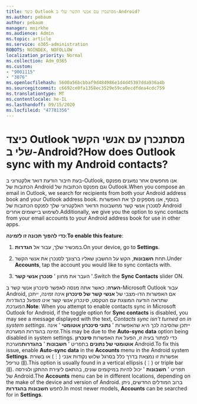```yaml
---
title: כיצד Outlook מסתנכרן עם אנשי הקשר שלי ב-Android?
ms.author: pebaum
author: pebaum
manager: mnirkhe
ms.audience: Admin
ms.topic: article
ms.service: o365-administration
ROBOTS: NOINDEX, NOFOLLOW
localization_priority: Normal
ms.collection: Adm_O365
ms.custom:
- "9001115"
- "3076"
ms.openlocfilehash: 5600a56bcbbaf9d484986e1d4d45397dda936a4b
ms.sourcegitcommit: c6692ce0fa1358ec3529e59ca0ecdfdea4cdc759
ms.translationtype: MT
ms.contentlocale: he-IL
ms.lasthandoff: 09/15/2020
ms.locfileid: "47781356"
---
```

# <a name="how-does-outlook-sync-with-my-android-contacts"></a><span data-ttu-id="25f65-102">כיצד Outlook מסתנכרן עם אנשי הקשר שלי ב-Android?</span><span class="sxs-lookup"><span data-stu-id="25f65-102">How does Outlook sync with my Android contacts?</span></span>

<span data-ttu-id="25f65-103">בעת חיבור הודעת דואר אלקטרוני ב-Outlook, אנו מחפשים אחר נמענים מפנקס הכתובות של Android וגם מפנקס הכתובות של Outlook.</span><span class="sxs-lookup"><span data-stu-id="25f65-103">When you compose an email in Outlook, we search for recipients from both your Android address book and your Outlook address book.</span></span> <span data-ttu-id="25f65-104">בנוסף, אנו מספקים לך את האפשרות לסנכרן אנשי קשר מחשבונות הדואר האלקטרוני שלך לפנקס הכתובות של Android לשימוש ביישומים אחרים.</span><span class="sxs-lookup"><span data-stu-id="25f65-104">Additionally, we give you the option to sync contacts from your email accounts to your Android address book for use in other apps.</span></span> 
 
<span data-ttu-id="25f65-105">**כדי להפוך תכונה זו לזמינה**:</span><span class="sxs-lookup"><span data-stu-id="25f65-105">**To enable this feature**:</span></span>
 
1. <span data-ttu-id="25f65-106">במכשיר שלך, עבור אל **הגדרות**.</span><span class="sxs-lookup"><span data-stu-id="25f65-106">On your device, go to **Settings**.</span></span>

2. <span data-ttu-id="25f65-107">תחת **חשבונות**, הקש על החשבון שאליו ברצונך לסנכרן את אנשי הקשר.</span><span class="sxs-lookup"><span data-stu-id="25f65-107">Under **Accounts**, tap the account you would like to sync contacts with.</span></span>

3. <span data-ttu-id="25f65-108">העבר את מחוון ' **סנכרן אנשי קשר** '.</span><span class="sxs-lookup"><span data-stu-id="25f65-108">Switch the **Sync Contacts** slider ON.</span></span>
 
<span data-ttu-id="25f65-109">**הערה**: כאשר אתה מנסה לאפשר סינכרון אנשי קשר ב-Microsoft Outlook עבור Android, אם האפשרות הדו-מצבי של **אנשי קשר של סינכרון** אינה זמינה, ייתכן שתראה הודעה המוצגת עם הטקסט, *סינכרון אנשי קשר אינו מופעל בהגדרות המערכת*.</span><span class="sxs-lookup"><span data-stu-id="25f65-109">**Note**: When you attempt to enable contacts sync in Microsoft Outlook for Android, if the toggle option for **Sync contacts** is disabled, you may see a message displayed with the text, *Contacts sync isn't turned on in system settings*.</span></span> <span data-ttu-id="25f65-110">ייתכן שהסיבה לכך היא שהאפשרות ' **נתוני סינכרון אוטומטי** ' אינה זמינה בהגדרות המערכת.</span><span class="sxs-lookup"><span data-stu-id="25f65-110">This may be due to the **Auto-sync data** option being disabled in system settings.</span></span> <span data-ttu-id="25f65-111">כדי לפתור בעיה זו, הפעל את האפשרות  **סינכרון אוטומטי של נתונים** בתפריט '  **חשבונות** '  **בהגדרות**מערכת Android.</span><span class="sxs-lookup"><span data-stu-id="25f65-111">To fix this issue, enable  **Auto-sync data** in the  **Accounts** menu in the Android system  **Settings**.</span></span> <span data-ttu-id="25f65-112">אפשרות זו נמצאת בדרך כלל בסרגל שלוש נקודות אנכי (⋮) או בשורת טריפל (⫼).</span><span class="sxs-lookup"><span data-stu-id="25f65-112">This option is usually found in a vertical ellipsis (⋮) or triple bar (⫼).</span></span> <span data-ttu-id="25f65-113">תפריט '  **חשבונות** ' יכול להיות במיקומים שונים, בהתאם ליצירת ההתקן ולגירסה של Android.</span><span class="sxs-lookup"><span data-stu-id="25f65-113">The  **Accounts** menu can be in different locations, depending on the make of the device and version of Android.</span></span> <span data-ttu-id="25f65-114">ברוב המודלים החדשים, ניתן לחפש **חשבונות** **בהגדרות**.</span><span class="sxs-lookup"><span data-stu-id="25f65-114">In most newer models, **Accounts** can be searched for in **Settings**.</span></span>